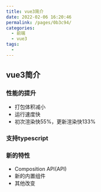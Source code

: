 ```yaml
---
title: vue3简介
date: 2022-02-06 16:20:46
permalink: /pages/0b3c94/
categories: 
  - 前端
  - vue3
tags: 
  - 
---
```


## vue3简介

### 性能的提升
* 打包体积减小
* 运行速度快
* 初次渲染快55%，更新渲染快133%

### 支持typescript

### 新的特性
* Composition API(API)
* 新的内置组件
* 其他改变

